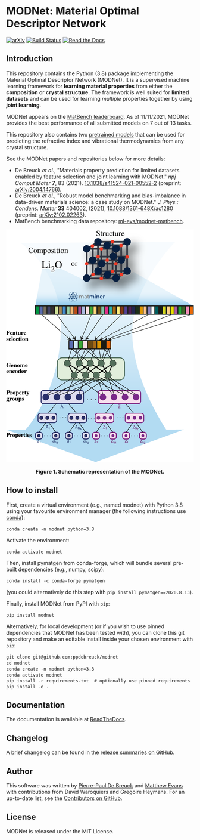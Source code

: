# MODNet: Material Optimal Descriptor Network

[![arXiv](https://img.shields.io/badge/arXiv-2004.14766-brightgreen)](https://arxiv.org/abs/2004.14766) [![Build Status](https://img.shields.io/github/workflow/status/ppdebreuck/modnet/Run%20tests?logo=github)](https://github.com/ppdebreuck/modnet/actions?query=branch%3Amaster+) [![Read the Docs](https://img.shields.io/readthedocs/modnet)](https://modnet.readthedocs.io/en/latest/)

<a name="introduction"></a>
## Introduction
This repository contains the Python (3.8) package implementing the Material Optimal Descriptor Network (MODNet).
It is a supervised machine learning framework for **learning material properties** from
either the **composition** or  **crystal structure**. The framework is well suited for **limited datasets**
and can be used for learning *multiple* properties together by using **joint learning**.

MODNet appears on the [MatBench leaderboard](https://matbench.materialsproject.org/). As of 11/11/2021, MODNet provides the best performance of all submitted models on 7 out of 13 tasks.

This repository also contains two [pretrained models](#pretrained) that can be used for predicting
the refractive index and vibrational thermodynamics from any crystal structure.

See the MODNet papers and repositories below for more details:

- De Breuck *et al.*, "Materials property prediction for limited datasets enabled by feature selection and joint learning with MODNet." *npj Comput Mater* **7**, 83 (2021). [10.1038/s41524-021-00552-2](https://doi.org/10.1038/s41524-021-00552-2) (preprint: [arXiv:2004.14766](https://arxiv.org/abs/2004.14766)).
- De Breuck *et al.*, "Robust model benchmarking and bias-imbalance in data-driven materials science: a case study on MODNet." *J. Phys.: Condens. Matter* **33** 404002,  (2021), [10.1088/1361-648X/ac1280](https://doi.org/10.1088/1361-648X/ac1280) (preprint: [arXiv:2102.02263](https://arxiv.org/abs/2102.02263)).
- MatBench benchmarking data repository: [ml-evs/modnet-matbench](https://github.com/ml-evs/modnet-matbench).



<p align='center'>
<img src="img/MODNet_schematic.PNG" alt="MODNet schematic" />
</p>
<div align='center'>
<strong>Figure 1. Schematic representation of the MODNet.</strong>
</div>


<a name="install"></a>
## How to install

First, create a virtual environment (e.g., named modnet) with Python 3.8 using
your favourite environment manager (the following instructions use
[conda](https://docs.conda.io/)):

```shell
conda create -n modnet python=3.8
```

Activate the environment:

```shell
conda activate modnet
```

Then, install pymatgen from conda-forge, which will bundle several pre-built dependencies (e.g., numpy, scipy):

```shell
conda install -c conda-forge pymatgen
```

(you could alternatively do this step with `pip install pymatgen==2020.8.13`).

Finally, install MODNet from PyPI with `pip`:

```shell
pip install modnet
```

Alternatively, for local development (or if you wish to use pinned
dependencies that MODNet has been tested with), you can clone this git
repository and make an editable install inside your chosen environment with `pip`:

```shell
git clone git@github.com:ppdebreuck/modnet
cd modnet
conda create -n modnet python=3.8
conda activate modnet
pip install -r requirements.txt  # optionally use pinned requirements
pip install -e .
```


<a name="documentation"></a>
## Documentation
The documentation is available at [ReadTheDocs](https://modnet.readthedocs.io).

<a name="changelog"></a>
## Changelog
A brief changelog can be found in the [release summaries on GitHub](https://github.com/ppdebreuck/modnet/releases).

<a name="author"></a>
## Author
This software was written by [Pierre-Paul De Breuck](mailto:pierre-paul.debreuck@uclouvain.be) and [Matthew Evans](https://www.github.com/ml-evs) with contributions from David Waroquiers and  Gregoire Heymans.
For an up-to-date list, see the [Contributors on GitHub](https://github.com/ppdebreuck/modnet/graphs/contributors).

<a name="License"></a>
## License

MODNet is released under the MIT License.
